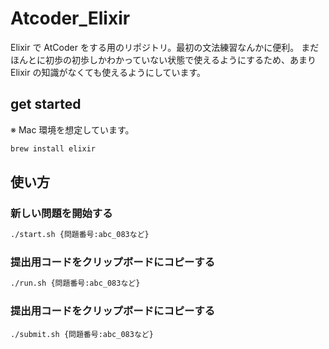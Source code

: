 # Atcoder_Elixir

Elixir で AtCoder をする用のリポジトリ。最初の文法練習なんかに便利。
まだほんとに初歩の初歩しかわかっていない状態で使えるようにするため、あまり Elixir の知識がなくても使えるようにしています。

## get started

※ Mac 環境を想定しています。

```bash
brew install elixir
```

## 使い方

### 新しい問題を開始する

```bash
./start.sh {問題番号:abc_083など}
```

### 提出用コードをクリップボードにコピーする

```bash
./run.sh {問題番号:abc_083など}
```

### 提出用コードをクリップボードにコピーする

```
./submit.sh {問題番号:abc_083など}
```
